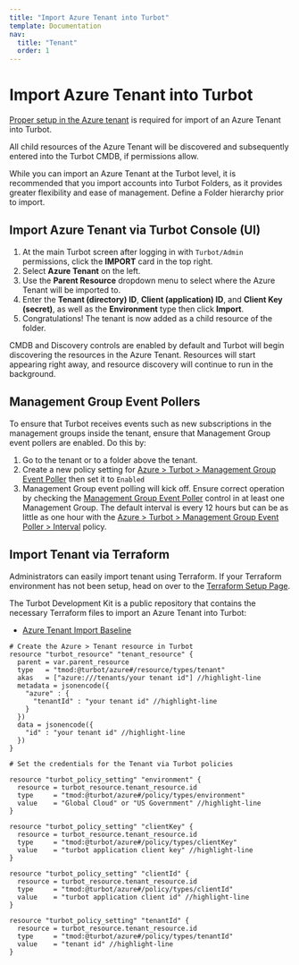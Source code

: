 ```yaml
---
title: "Import Azure Tenant into Turbot"
template: Documentation
nav:
  title: "Tenant"
  order: 1
---
```


# Import Azure Tenant into Turbot

[Proper setup in the Azure tenant](integrations/azure/import) is required for
import of an Azure Tenant into Turbot.

All child resources of the Azure Tenant will be discovered and subsequently
entered into the Turbot CMDB, if permissions allow.

While you can import an Azure Tenant at the Turbot level, it is recommended that
you import accounts into Turbot Folders, as it provides greater flexibility and
ease of management. Define a Folder hierarchy prior to import.

## Import Azure Tenant via Turbot Console (UI)

1. At the main Turbot screen after logging in with `Turbot/Admin` permissions,
   click the **IMPORT** card in the top right.
2. Select **Azure Tenant** on the left.
3. Use the **Parent Resource** dropdown menu to select where the Azure Tenant
   will be imported to.
4. Enter the **Tenant (directory) ID**, **Client (application) ID**, and
   **Client Key (secret)**, as well as the **Environment** type then click
   **Import**.
5. Congratulations! The tenant is now added as a child resource of the folder.

CMDB and Discovery controls are enabled by default and Turbot will begin
discovering the resources in the Azure Tenant. Resources will start appearing
right away, and resource discovery will continue to run in the background.

## Management Group Event Pollers

To ensure that Turbot receives events such as new subscriptions in the
management groups inside the tenant, ensure that Management Group event pollers
are enabled. Do this by:

1. Go to the tenant or to a folder above the tenant.
2. Create a new policy setting for
   [Azure > Turbot > Management Group Event Poller](https://turbot.com/guardrails/docs/mods/azure/azure/policy#azure--turbot--management-group-event-poller)
   then set it to `Enabled`
3. Management Group event polling will kick off. Ensure correct operation by
   checking the
   [Management Group Event Poller](https://turbot.com/guardrails/docs/mods/azure/azure/control#azure--turbot--management-group-event-poller)
   control in at least one Management Group. The default interval is every 12
   hours but can be as little as one hour with the
   [Azure > Turbot > Management Group Event Poller > Interval](https://turbot.com/guardrails/docs/mods/azure/azure/policy#azure--turbot--management-group-event-poller--interval)
   policy.

## Import Tenant via Terraform

Administrators can easily import tenant using Terraform. If your Terraform
environment has not been setup, head on over to the
[Terraform Setup Page](reference/terraform/setup).

The Turbot Development Kit is a public repository that contains the necessary
Terraform files to import an Azure Tenant into Turbot:

- [Azure Tenant Import Baseline](https://github.com/turbot/guardrails-samples/tree/master/baselines/azure/azure_tenant_import)

```hcl
# Create the Azure > Tenant resource in Turbot
resource "turbot_resource" "tenant_resource" {
  parent = var.parent_resource
  type   = "tmod:@turbot/azure#/resource/types/tenant"
  akas   = ["azure:///tenants/your tenant id"] //highlight-line
  metadata = jsonencode({
    "azure" : {
      "tenantId" : "your tenant id" //highlight-line
    }
  })
  data = jsonencode({
    "id" : "your tenant id" //highlight-line
  })
}

# Set the credentials for the Tenant via Turbot policies

resource "turbot_policy_setting" "environment" {
  resource = turbot_resource.tenant_resource.id
  type     = "tmod:@turbot/azure#/policy/types/environment"
  value    = "Global Cloud" or "US Government" //highlight-line
}

resource "turbot_policy_setting" "clientKey" {
  resource = turbot_resource.tenant_resource.id
  type     = "tmod:@turbot/azure#/policy/types/clientKey"
  value    = "turbot application client key" //highlight-line
}

resource "turbot_policy_setting" "clientId" {
  resource = turbot_resource.tenant_resource.id
  type     = "tmod:@turbot/azure#/policy/types/clientId"
  value    = "turbot application client id" //highlight-line
}

resource "turbot_policy_setting" "tenantId" {
  resource = turbot_resource.tenant_resource.id
  type     = "tmod:@turbot/azure#/policy/types/tenantId"
  value    = "tenant id" //highlight-line
}
```
